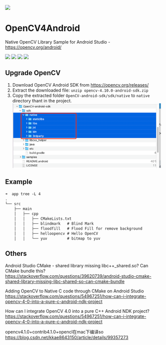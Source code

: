 ![](https://repository-images.githubusercontent.com/188975362/fce2f300-d188-11e9-8267-57f67f941f51)

# OpenCV4Android
Native OpenCV Library Sample for Android Studio - https://opencv.org/android/

![](https://img.shields.io/badge/OpenCV-v4.10.0-red.svg)
![](https://img.shields.io/badge/Android%20Studio-v2024.1.1-blue.svg)
![](https://img.shields.io/badge/Gradle-v7.5-blue.svg)
![](https://img.shields.io/badge/Android%20Gradle%20Plugin-v7.4.2-blue.svg)


## Upgrade OpenCV
1. Download OpenCV Android SDK from https://opencv.org/releases/
2. Extract the downloaded file: `unzip opencv-4.10.0-android-sdk.zip`
3. Copy the extracted folder `OpenCV-android-sdk/sdk/native` to `native` directory thant in the project.
![img.png](img.png)


## Example
```shell
➜  app tree -L 4
.
└── src
    ├── main
    │   ├── cpp
    │   │   ├── CMakeLists.txt
    │   │   ├── blindmark   # Blind Mark
    │   │   ├── floodfill   # Flood Fill for remove background
    │   │   ├── helloopencv # Hello OpenCV
    │   │   └── yuv         # bitmap to yuv

```


## Others
Android Studio CMake - shared library missing libc++_shared.so? Can CMake bundle this?
https://stackoverflow.com/questions/39620739/android-studio-cmake-shared-library-missing-libc-shared-so-can-cmake-bundle

Adding OpenCV to Native C code through CMake on Android Studio
https://stackoverflow.com/questions/54967251/how-can-i-integrate-opencv-4-0-into-a-pure-c-android-ndk-project

How can I integrate OpenCV 4.0 into a pure C++ Android NDK project?
https://stackoverflow.com/questions/54967251/how-can-i-integrate-opencv-4-0-into-a-pure-c-android-ndk-project

opencv4.1.0+contrib4.1.0+opencl在mac下编译so
https://blog.csdn.net/kkae8643150/article/details/99357273
